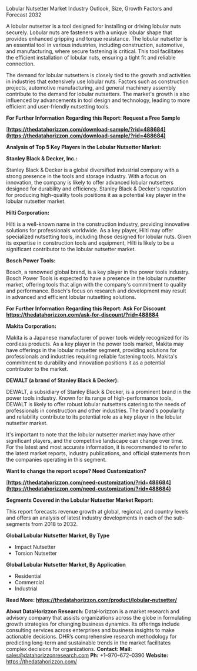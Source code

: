 ﻿Lobular Nutsetter Market Industry Outlook, Size, Growth Factors and Forecast 2032

A lobular nutsetter is a tool designed for installing or driving lobular nuts securely. Lobular nuts are fasteners with a unique lobular shape that provides enhanced gripping and torque resistance. The lobular nutsetter is an essential tool in various industries, including construction, automotive, and manufacturing, where secure fastening is critical. This tool facilitates the efficient installation of lobular nuts, ensuring a tight fit and reliable connection.

The demand for lobular nutsetters is closely tied to the growth and activities in industries that extensively use lobular nuts. Factors such as construction projects, automotive manufacturing, and general machinery assembly contribute to the demand for lobular nutsetters. The market's growth is also influenced by advancements in tool design and technology, leading to more efficient and user-friendly nutsetting tools.

**For Further Information Regarding this Report: Request a Free Sample**

[**https://thedatahorizzon.com/download-sample/?rid=488684](https://thedatahorizzon.com/download-sample/?rid=488684)** 

**Analysis of Top 5 Key Players in the Lobular Nutsetter Market:**

**Stanley Black & Decker, Inc.:**

Stanley Black & Decker is a global diversified industrial company with a strong presence in the tools and storage industry. With a focus on innovation, the company is likely to offer advanced lobular nutsetters designed for durability and efficiency. Stanley Black & Decker's reputation for producing high-quality tools positions it as a potential key player in the lobular nutsetter market.

**Hilti Corporation:**

Hilti is a well-known name in the construction industry, providing innovative solutions for professionals worldwide. As a key player, Hilti may offer specialized nutsetting tools, including those designed for lobular nuts. Given its expertise in construction tools and equipment, Hilti is likely to be a significant contributor to the lobular nutsetter market.

**Bosch Power Tools:**

Bosch, a renowned global brand, is a key player in the power tools industry. Bosch Power Tools is expected to have a presence in the lobular nutsetter market, offering tools that align with the company's commitment to quality and performance. Bosch's focus on research and development may result in advanced and efficient lobular nutsetting solutions.

**For Further Information Regarding this Report: Ask For Discount <https://thedatahorizzon.com/ask-for-discount/?rid=488684>** 

**Makita Corporation:**

Makita is a Japanese manufacturer of power tools widely recognized for its cordless products. As a key player in the power tools market, Makita may have offerings in the lobular nutsetter segment, providing solutions for professionals and industries requiring reliable fastening tools. Makita's commitment to durability and innovation positions it as a potential contributor to the market.

**DEWALT (a brand of Stanley Black & Decker):**

DEWALT, a subsidiary of Stanley Black & Decker, is a prominent brand in the power tools industry. Known for its range of high-performance tools, DEWALT is likely to offer robust lobular nutsetters catering to the needs of professionals in construction and other industries. The brand's popularity and reliability contribute to its potential role as a key player in the lobular nutsetter market.

It's important to note that the lobular nutsetter market may have other significant players, and the competitive landscape can change over time. For the latest and most accurate information, it is recommended to refer to the latest market reports, industry publications, and official statements from the companies operating in this segment. 

**Want to change the report scope? Need Customization?**

[**https://thedatahorizzon.com/need-customization/?rid=488684](https://thedatahorizzon.com/need-customization/?rid=488684)** 

**Segments Covered in the Lobular Nutsetter Market Report:**

This report forecasts revenue growth at global, regional, and country levels and offers an analysis of latest industry developments in each of the sub-segments from 2018 to 2032.

**Global Lobular Nutsetter Market, By Type**

- Impact Nutsetter
- Torsion Nutsetter

**Global Lobular Nutsetter Market, By Application**

- Residential
- Commercial
- Industrial

**Read More: <https://thedatahorizzon.com/product/lobular-nutsetter/>** 

**About DataHorizzon Research:**DataHorizzon is a market research and advisory company that assists organizations across the globe in formulating growth strategies for changing business dynamics. Its offerings include consulting services across enterprises and business insights to make actionable decisions. DHR’s comprehensive research methodology for predicting long-term and sustainable trends in the market facilitates complex decisions for organizations.**Contact:Mail:** sales@datahorizzonresearch.com**Ph:** +1–970–672–0390**Website:** https://thedatahorizzon.com/
